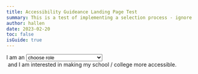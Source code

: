 ```yaml
---
title: Accessibility Guideance Landing Page Test
summary: This is a test of implementing a selection process - ignore
author: hallen
date: 2023-02-20
toc: false
isGuide: true
---
```

<div class="selector">
<script>
previousRole = "";

function showSectionRole(role) {
document.getElementById(previousRole).className = "hiddenRole";
document.getElementById(role).classList.remove("hiddenRole");
previousRole = role;
}
</script>
<p style="float: left; margin: 0px;">I am an&nbsp;</p><select onchange="showSectionRole(this.value)" name="role" id="role" style="float: left; margin: 0px; width: 200px; padding: 0px;"><option value="" disabled selected hidden>choose role</option><option value="teacher">educator / teacher</option><option value="it-admin">IT administrator</option><option value="web-dev">website developer</option><option value="sen-coordinator">special needs coordinator / head of accessibility</option><option value="school-administrator">school administrator / senior leadership</option></select><p style="float: left; margin: 0px;">&nbsp;and I am interested in making my school / college more accessible.</p>
</div>
